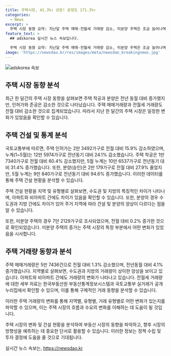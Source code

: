```yaml
---
title: 주택시장, 41.3%↑ 성장! 분양도 171.3%↑
categories:
  - News
excerpt: >
  주택 시장 동향 요약: 지난달 주택 매매·전월세 거래량 감소, 미분양 주택은 조금 늘어나며, 착공과 분양은 증가했지만, 인허가와 준공은 감소했다. 수도권의 주택 인허가와 착공은 줄었고, 분양은 늘었으며, 전국적인 매매거래량은 증가했지만 전월세 거래량은 감소했다. 자세한 자료는 부동산통계정보시스템과 실거래가 공개 누리집에서 확인 가능하며, 관련 정부 기관에 문의할 수 있다.
feature_text: >
  ## adskorea 실시간 뉴스 속보입니다.

  주택 시장 동향 요약: 지난달 주택 매매·전월세 거래량 감소, 미분양 주택은 조금 늘어나며, 착공과 분양은 증가했지만, 인허가와 준공은 감소했다. 수도권의 주택 인허가와 착공은 줄었고, 분양은 늘었으며, 전국적인 매매거래량은 증가했지만 전월세 거래량은 감소했다. 자세한 자료는 부동산통계정보시스템과 실거래가 공개 누리집에서 확인 가능하며, 관련 정부 기관에 문의할 수 있다.
image: 'https://newsdao.kr/res/images/meta/newsdao_breakingnews.jpg'
---
```


<p><img src="https://newsdao.kr/res/images/meta/newsdao_breakingnews.jpg" alt="adskorea 속보" /></p>

<h2 data-ke-size="size26">주택 시장 동향 분석</h2>

<p data-ke-size="size16">최근 한 달간의 주택 시장 동향을 살펴보면 주택 착공과 분양은 전년 동월 대비 증가했지만, 인허가와 준공은 감소한 것으로 나타났습니다. 주택 매매거래량과 전월세 거래량도 전월 대비 감소한 것으로 집계되었습니다. 따라서 지난 한 달간의 주택 시장은 일정한 변화가 있었음을 확인할 수 있습니다.</p>

<h2 data-ke-size="size26">주택 건설 및 통계 분석</h2>

<p data-ke-size="size16">국토교통부에 따르면, 주택 인허가는 2만 3492가구로 전월 대비 15.9% 감소하였으며, 누계(1~5월)는 12만 5974가구로 전년동기 대비 24.1% 감소했습니다. 주택 착공은 1만 7340가구로 전월 대비 60.4% 감소했지만, 5월 누계는 10만 6537가구로 전년동기 대비 31.4% 증가했습니다. 또한, 분양(승인)은 2만 179가구로 전월 대비 27.9% 줄었지만, 5월 누계는 9만 840가구로 전년동기 대비 94.6% 증가했습니다. 이러한 데이터를 통해 주택 건설 현황을 분석할 수 있습니다.</p>

<p data-ke-size="size16">주택 건설 현황을 지역 및 유형별로 살펴보면, 수도권 및 지방의 특징적인 차이가 나타나며, 아파트와 비아파트 간에도 차이가 있음을 확인할 수 있습니다. 또한, 분양의 경우 수도권과 지방 간에도 차이가 있어 주거 지역에 따라 건설 및 분양의 양상이 다르다는 점을 알 수 있습니다.</p>

<p data-ke-size="size16">또한, 미분양 주택의 경우 7만 2129가구로 조사되었으며, 전월 대비 0.2% 증가한 것으로 확인되었습니다. 미분양 주택의 증가는 주택 시장의 특정 부분에서 어떤 변화가 있었음을 시사합니다.</p>

<h2 data-ke-size="size26">주택 거래량 동향과 분석</h2>

<p data-ke-size="size16">주택 매매거래량은 5만 7436건으로 전월 대비 1.3% 감소했으며, 전년동월 대비 4.1% 증가했습니다. 지역별로 살펴보면, 수도권과 지방의 거래량이 상이한 양상을 보이고 있습니다. 아파트와 비아파트 간에도 거래량의 변화가 나타나고 있습니다. 전월세 거래량에 대한 세부 자료는 한국부동산원 부동산통계정보시스템과 국토교통부 실거래가 공개 누리집에서 확인할 수 있으며, 이를 통해 구체적인 거래 동향을 분석할 수 있습니다.</p>

<p data-ke-size="size16">이러한 주택 거래량의 변화를 통해 지역별, 유형별, 거래 유형별로 어떤 변화가 있는지를 파악할 수 있으며, 이는 주택 시장의 흐름과 수요의 변화를 이해하는 데 도움이 될 것입니다.</p>

<p data-ke-size="size16">주택 시장의 변화 및 건설 현황을 분석하여 부동산 시장의 동향을 파악하고, 향후 시장의 방향성을 예측하는 데 중요한 단서로 활용할 수 있습니다. 이러한 정보는 정책 수립 및 투자 결정에 도움을 줄 것으로 기대됩니다.</p>
실시간 뉴스 속보는, <a href="https://newsdao.kr" rel="dofollow">https://newsdao.kr</a>


